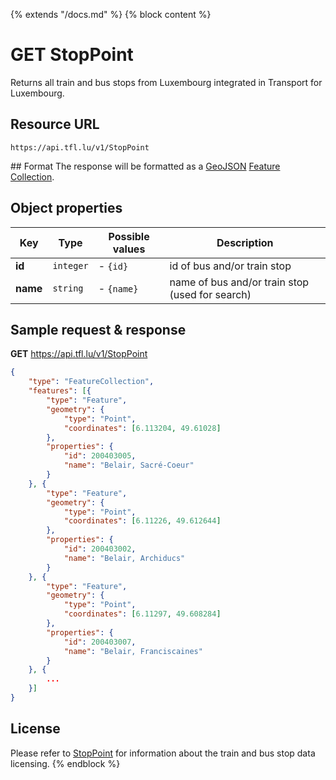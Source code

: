 {% extends "/docs.md" %}
{% block content %}
# GET StopPoint
Returns all train and bus stops from Luxembourg integrated in Transport for Luxembourg.

## Resource URL
    https://api.tfl.lu/v1/StopPoint

## Format
The response will be formatted as a [GeoJSON](https://en.wikipedia.org/wiki/GeoJSON) [Feature Collection](http://geojson.org/geojson-spec.html#feature-collection-objects).

## Object properties
| Key          | Type      | Possible values | Description |
| ------------ | --------- | --------------- | ----------- |
| **id**       | `integer` | - `{id}`         | id of bus and/or train stop |
| **name**     | `string`  | - `{name}`       | name of bus and/or train stop (used for search) |

## Sample request & response
**GET** https://api.tfl.lu/v1/StopPoint
```json
{
	"type": "FeatureCollection",
	"features": [{
		"type": "Feature",
		"geometry": {
			"type": "Point",
			"coordinates": [6.113204, 49.61028]
		},
		"properties": {
			"id": 200403005,
			"name": "Belair, Sacré-Coeur"
		}
	}, {
		"type": "Feature",
		"geometry": {
			"type": "Point",
			"coordinates": [6.11226, 49.612644]
		},
		"properties": {
			"id": 200403002,
			"name": "Belair, Archiducs"
		}
	}, {
		"type": "Feature",
		"geometry": {
			"type": "Point",
			"coordinates": [6.11297, 49.608284]
		},
		"properties": {
			"id": 200403007,
			"name": "Belair, Franciscaines"
		}
	}, {
        ...
    }]
}
```

## License
Please refer to [StopPoint](/RESTAPIs/StopPoint.md#license) for information about the train and bus stop data licensing.
{% endblock %}
